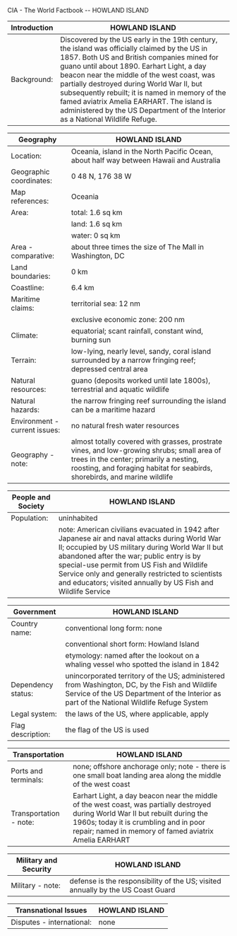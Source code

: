 CIA - The World Factbook -- HOWLAND ISLAND

| Introduction | HOWLAND ISLAND |
| --- | --- |
| Background: | Discovered by the US early in the 19th century, the island was officially claimed by the US in 1857. Both US and British companies mined for guano until about 1890. Earhart Light, a day beacon near the middle of the west coast, was partially destroyed during World War II, but subsequently rebuilt; it is named in memory of the famed aviatrix Amelia EARHART. The island is administered by the US Department of the Interior as a National Wildlife Refuge. |

| Geography | HOWLAND ISLAND |
| --- | --- |
| Location: | Oceania, island in the North Pacific Ocean, about half way between Hawaii and Australia |
| Geographic coordinates: | 0 48 N, 176 38 W |
| Map references: | Oceania |
| Area: | total: 1.6 sq km |
| | land: 1.6 sq km |
| | water: 0 sq km |
| Area - comparative: | about three times the size of The Mall in Washington, DC |
| Land boundaries: | 0 km |
| Coastline: | 6.4 km |
| Maritime claims: | territorial sea: 12 nm |
| | exclusive economic zone: 200 nm |
| Climate: | equatorial; scant rainfall, constant wind, burning sun |
| Terrain: | low-lying, nearly level, sandy, coral island surrounded by a narrow fringing reef; depressed central area |
| Natural resources: | guano (deposits worked until late 1800s), terrestrial and aquatic wildlife |
| Natural hazards: | the narrow fringing reef surrounding the island can be a maritime hazard |
| Environment - current issues: | no natural fresh water resources |
| Geography - note: | almost totally covered with grasses, prostrate vines, and low-growing shrubs; small area of trees in the center; primarily a nesting, roosting, and foraging habitat for seabirds, shorebirds, and marine wildlife |

| People and Society | HOWLAND ISLAND |
| --- | --- |
| Population: | uninhabited |
| | note: American civilians evacuated in 1942 after Japanese air and naval attacks during World War II; occupied by US military during World War II but abandoned after the war; public entry is by special-use permit from US Fish and Wildlife Service only and generally restricted to scientists and educators; visited annually by US Fish and Wildlife Service |

| Government | HOWLAND ISLAND |
| --- | --- |
| Country name: | conventional long form: none |
| | conventional short form: Howland Island |
| | etymology: named after the lookout on a whaling vessel who spotted the island in 1842 |
| Dependency status: | unincorporated territory of the US; administered from Washington, DC, by the Fish and Wildlife Service of the US Department of the Interior as part of the National Wildlife Refuge System |
| Legal system: | the laws of the US, where applicable, apply |
| Flag description: | the flag of the US is used |

| Transportation | HOWLAND ISLAND |
| --- | --- |
| Ports and terminals: | none; offshore anchorage only; note - there is one small boat landing area along the middle of the west coast |
| Transportation - note: | Earhart Light, a day beacon near the middle of the west coast, was partially destroyed during World War II but rebuilt during the 1960s; today it is crumbling and in poor repair; named in memory of famed aviatrix Amelia EARHART |

| Military and Security | HOWLAND ISLAND |
| --- | --- |
| Military - note: | defense is the responsibility of the US; visited annually by the US Coast Guard |

| Transnational Issues | HOWLAND ISLAND |
| --- | --- |
| Disputes - international: | none |
